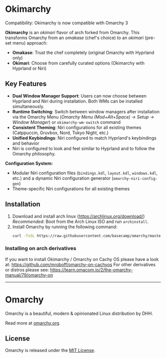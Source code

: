 # Okimarchy

Compatibility: Okimarchy is now compatible with Omarchy 3

**Okimarchy** is an *okimari* flavor of arch forked from Omarchy.
This transforms Omarchy from an *omakase* (chef's choice) to an *okimari* (pre-set menu) approach:
- **Omakase**: Trust the chef completely (original Omarchy with Hyprland only)
- **Okimari**: Choose from carefully curated options (Okimarchy with Hyprland or Niri)

## Key Features

- **Dual Window Manager Support**: Users can now choose between Hyprland and Niri during installation. Both WMs can be installed simultaneously.
- **Runtime Switching**: Switch between window managers after installation via the Omarchy Menu (*Omarchy Menu (Mod+Alt+Space) -> Setup -> Window Manager*) or `okimarchy-wm-switch` command
- **Consistent Theming**: Niri configurations for all existing themes (Catppuccin, Gruvbox, Nord, Tokyo Night, etc.)
- **Unified Keybindings**: Niri configured to match Hyprland's keybindings and behavior
- Niri is configured to look and feel similar to Hyprland and to follow the Omarchy philosophy.

**Configuration System:**
- Modular Niri configuration files (`bindings.kdl`, `layout.kdl`, `windows.kdl`, etc.) and a dynamic Niri configuration generator (`omarchy-niri-config-gen`)
- Theme-specific Niri configurations for all existing themes

## Installation

1. Download and install arch linux (https://archlinux.org/download/)
   *Recommended*: Boot from the Arch Linux ISO and run `archinstall`.
2. Install Omarchy by running the following command:
   ```bash
   curl -fsSL https://raw.githubusercontent.com/basecamp/omarchy/master/boot.sh | OMARCHY_REPO="cristian-fleischer/okimarchy" bash
   ```
### Installing on arch derivatives
If you want to install Okimarchy / Omarchy on Cachy OS please have a look at: https://github.com/mroboff/omarchy-on-cachyos
For other derivatives or distros please see: https://learn.omacom.io/2/the-omarchy-manual/79/omarchy-on

---

# Omarchy

Omarchy is a beautiful, modern & opinionated Linux distribution by DHH.

Read more at [omarchy.org](https://omarchy.org).

## License

Omarchy is released under the [MIT License](https://opensource.org/licenses/MIT).
